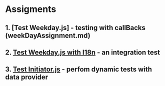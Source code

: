 # Assigments

## 1. [Test Weekday.js] - testing with callBacks (weekDayAssignment.md)

## 2. [Test Weekday.js with I18n](inetegrationTestAssignment.md) - an integration test

## 3. [Test Initiator.js](initiatorAssigment.md) - perfom dynamic tests with data provider

